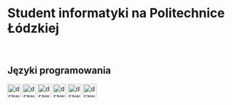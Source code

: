
<h1>Student informatyki na Politechnice Łódzkiej</h1>
</br><h2>Języki programowania</h2>
<p float="left">
<img src="https://cdn.jsdelivr.net/gh/devicons/devicon@latest/icons/c/c-original.svg" alt="drawing" width="30"/>
<img src="https://cdn.jsdelivr.net/gh/devicons/devicon@latest/icons/cplusplus/cplusplus-original.svg" alt="drawing" width="30"/>
<img src="https://cdn.jsdelivr.net/gh/devicons/devicon@latest/icons/git/git-original.svg" alt="drawing" width="30"/>
<img src="https://cdn.jsdelivr.net/gh/devicons/devicon@latest/icons/php/php-original.svg" alt="drawing" width="30"/>
<img src="https://cdn.jsdelivr.net/gh/devicons/devicon@latest/icons/mysql/mysql-original.svg" alt="drawing" width="30"/>
<img src="https://cdn.jsdelivr.net/gh/devicons/devicon@latest/icons/matlab/matlab-original.svg" alt="drawing" width="30"/>
</p>
<!--
**Pjongi/Pjongi** is a ✨ _special_ ✨ repository because its `README.md` (this file) appears on your GitHub profile.

Here are some ideas to get you started:

- 🔭 I’m currently working on ...
- 🌱 I’m currently learning ...
- 👯 I’m looking to collaborate on ...
- 🤔 I’m looking for help with ...
- 💬 Ask me about ...
- 📫 How to reach me: ...
- 😄 Pronouns: ...
- ⚡ Fun fact: ...
-->
